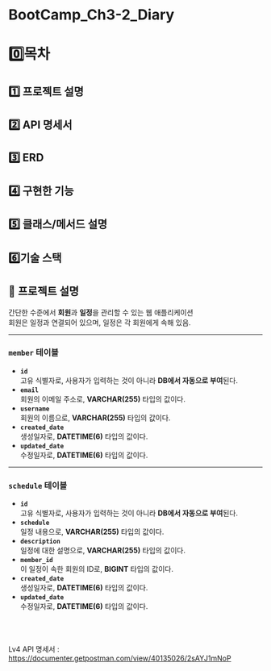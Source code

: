 # BootCamp_Ch3-2_Diary
# 0️⃣목차
## 1️⃣ 프로젝트 설명
## 2️⃣ API 명세서
## 3️⃣ ERD
## 4️⃣ 구현한 기능
## 5️⃣ 클래스/메서드 설명
## 6️⃣기술 스택

## 📝 프로젝트 설명

간단한 수준에서 **회원**과 **일정**을 관리할 수 있는 웹 애플리케이션  
회원은 일정과 연결되어 있으며, 일정은 각 회원에게 속해 있음.

---

### **`member` 테이블**

- **`id`**  
  고유 식별자로, 사용자가 입력하는 것이 아니라 **DB에서 자동으로 부여**된다.  
- **`email`**  
  회원의 이메일 주소로, **VARCHAR(255)** 타입의 값이다.  
- **`username`**  
  회원의 이름으로, **VARCHAR(255)** 타입의 값이다.  
- **`created_date`**  
  생성일자로, **DATETIME(6)** 타입의 값이다.  
- **`updated_date`**  
  수정일자로, **DATETIME(6)** 타입의 값이다.  

---

### **`schedule` 테이블**

- **`id`**  
  고유 식별자로, 사용자가 입력하는 것이 아니라 **DB에서 자동으로 부여**된다.  
- **`schedule`**  
  일정 내용으로, **VARCHAR(255)** 타입의 값이다.  
- **`description`**  
  일정에 대한 설명으로, **VARCHAR(255)** 타입의 값이다.  
- **`member_id`**  
  이 일정이 속한 회원의 ID로, **BIGINT** 타입의 값이다.  
- **`created_date`**  
  생성일자로, **DATETIME(6)** 타입의 값이다.  
- **`updated_date`**  
  수정일자로, **DATETIME(6)** 타입의 값이다.  


<br><br><br>
Lv4 API 명세서 : https://documenter.getpostman.com/view/40135026/2sAYJ1mNoP

